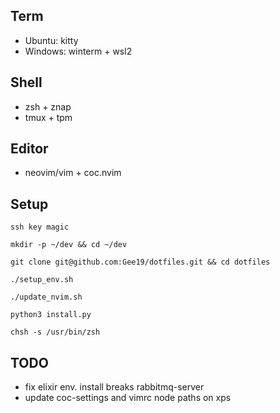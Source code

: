 ## Term
- Ubuntu: kitty
- Windows: winterm + wsl2

## Shell
- zsh + znap
- tmux + tpm

## Editor
- neovim/vim + coc.nvim

## Setup
`ssh key magic`

`mkdir -p ~/dev && cd ~/dev`

`git clone git@github.com:Gee19/dotfiles.git && cd dotfiles`

`./setup_env.sh`

`./update_nvim.sh`

`python3 install.py`

`chsh -s /usr/bin/zsh`

## TODO
- fix elixir env. install breaks rabbitmq-server
- update coc-settings and vimrc node paths on xps

